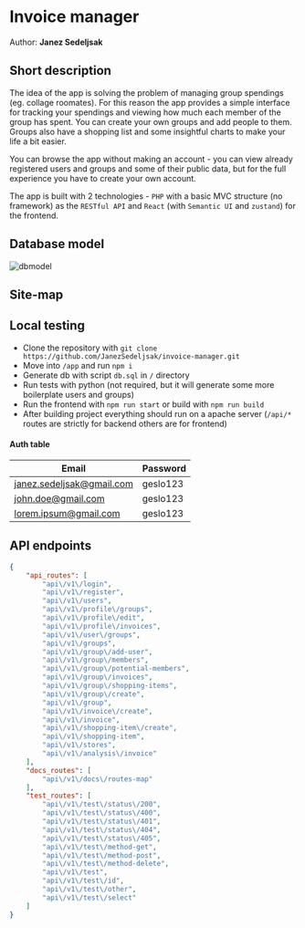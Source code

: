 # Invoice manager

Author: <b>Janez Sedeljsak</b>

## Short description

The idea of the app is solving the problem of managing group spendings (eg. collage roomates). For this reason
the app provides a simple interface for tracking your spendings and viewing how much each member of the group has spent. You can create your 
own groups and add people to them. Groups also have a shopping list and some insightful charts to make your life a bit easier. 

You can browse the app without making an account - you can view already registered users and groups and some of their public data, but for the full experience you have to create your
own account.

The app is built with 2 technologies - `PHP` with a basic MVC structure (no framework) as the `RESTful API` and `React` (with `Semantic UI` and `zustand`) for the frontend.

## Database model

![dbmodel](https://user-images.githubusercontent.com/43420276/170886682-42af5024-af2c-42d2-b607-7184a9f70af7.png)


## Site-map

## Local testing
- Clone the repository with `git clone https://github.com/JanezSedeljsak/invoice-manager.git`
- Move into `/app` and run `npm i`
- Generate db with script `db.sql` in `/` directory
- Run tests with python (not required, but it will generate some more boilerplate users and groups)
- Run the frontend with `npm run start` or build with `npm run build`
- After building project everything should run on a apache server (`/api/*` routes are strictly for backend others are for frontend)

#### Auth table
| Email                     | Password |
|---------------------------|----------|
| janez.sedeljsak@gmail.com | geslo123 |
| john.doe@gmail.com        | geslo123 |
| lorem.ipsum@gmail.com     | geslo123 |

## API endpoints

```json
{
    "api_routes": [
        "api\/v1\/login",
        "api\/v1\/register",
        "api\/v1\/users",
        "api\/v1\/profile\/groups",
        "api\/v1\/profile\/edit",
        "api\/v1\/profile\/invoices",
        "api\/v1\/user\/groups",
        "api\/v1\/groups",
        "api\/v1\/group\/add-user",
        "api\/v1\/group\/members",
        "api\/v1\/group\/potential-members",
        "api\/v1\/group\/invoices",
        "api\/v1\/group\/shopping-items",
        "api\/v1\/group\/create",
        "api\/v1\/group",
        "api\/v1\/invoice\/create",
        "api\/v1\/invoice",
        "api\/v1\/shopping-item\/create",
        "api\/v1\/shopping-item",
        "api\/v1\/stores",
        "api\/v1\/analysis\/invoice"
    ],
    "docs_routes": [
        "api\/v1\/docs\/routes-map"
    ],
    "test_routes": [
        "api\/v1\/test\/status\/200",
        "api\/v1\/test\/status\/400",
        "api\/v1\/test\/status\/401",
        "api\/v1\/test\/status\/404",
        "api\/v1\/test\/status\/405",
        "api\/v1\/test\/method-get",
        "api\/v1\/test\/method-post",
        "api\/v1\/test\/method-delete",
        "api\/v1\/test",
        "api\/v1\/test\/id",
        "api\/v1\/test\/other",
        "api\/v1\/test\/select"
    ]
}
```
